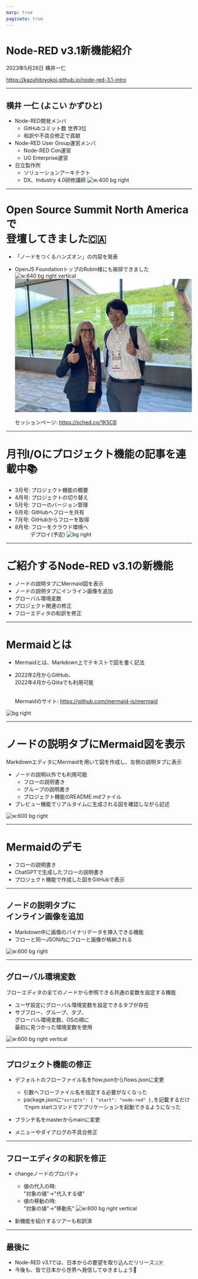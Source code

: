 ```yaml
---
marp: true
paginate: true
---
```

# Node-RED v3.1新機能紹介
2023年5月26日 横井一仁

https://kazuhitoyokoi.github.io/node-red-3.1-intro

---
## 横井 一仁 (よこい かずひと)
- Node-RED開発メンバ
  - GitHubコミット数 世界3位
  - 和訳や不具合修正で貢献
- Node-RED User Group運営メンバ
  - Node-RED Con運営
  - UG Enterprise運営
- 日立製作所
  - ソリューションアーキテクト
  - DX、Industry 4.0研修講師
![w:400 bg right](https://nodered.jp/images/yokoi.jpg)

---
# Open Source Summit North Americaで<br>登壇してきました🇨🇦
 - 「ノードをつくるハンズオン」の内容を発表
 - OpenJS FoundationトップのRobin様にも挨拶できました
![w:640 bg right vertical](https://pbs.twimg.com/media/Fv4TUloWAAIEmuw?format=jpg)
![bg right vertical](https://github.com/kazuhitoyokoi/node-red-3.1-intro/blob/main/robin.jpg?raw=true)

   セッションページ: https://sched.co/1K5CB

---
# 月刊I/Oにプロジェクト機能の記事を連載中📚
 - 3月号: プロジェクト機能の概要
 - 4月号: プロジェクトの切り替え
 - 5月号: フローのバージョン管理
 - 6月号: GitHubへフローを共有
 - 7月号: GitHubからフローを取得
 - 8月号: フローをクラウド環境へ<br>　　　デプロイ(予定)
![bg right](https://pbs.twimg.com/media/FplCZZnaUAcopKn?format=jpg&name=large)

---
# ご紹介するNode-RED v3.1の新機能
 - ノードの説明タブにMermaid図を表示
 - ノードの説明タブにインライン画像を追加
 - グローバル環境変数
 - プロジェクト関連の修正
 - フローエディタの和訳を修正

---
# Mermaidとは
- Mermaidとは、Markdown上でテキストで図を書く記法
- 2022年2月からGitHub、<br>2022年4月からQiitaでも利用可能<br><br>

  Mermaidのサイト: https://github.com/mermaid-js/mermaid

![bg right](https://raw.githubusercontent.com/mermaid-js/mermaid/develop/img/header.png)

---
# ノードの説明タブにMermaid図を表示
MarkdownエディタにMermaidを用いて図を作成し、左側の説明タブに表示
- ノードの説明以外でも利用可能
  - フローの説明書き
  - グループの説明書き
  - プロジェクト機能のREADME.mdファイル
- プレビュー機能でリアルタイムに生成される図を確認しながら記述

![w:600 bg right](https://user-images.githubusercontent.com/30289092/210740564-5c0df1e8-5a3b-46bb-b2a2-5b36bdbbcf18.png)

---
# Mermaidのデモ
 - フローの説明書き
 - ChatGPTで生成したフローの説明書き
 - プロジェクト機能で作成した図をGitHubで表示

---
## ノードの説明タブに<br>インライン画像を追加
- Markdown中に画像のバイナリデータを挿入できる機能
- フローと同一JSON内にフローと画像が格納される

![w:600 bg right](https://user-images.githubusercontent.com/30289092/210725017-0f55c9f3-1bef-438c-be53-ce0a3b158be6.gif)

---
## グローバル環境変数
フローエディタの全てのノードから参照できる共通の変数を設定する機能
 - ユーザ設定にグローバル環境変数を設定できるタブが存在
 - サブフロー、グループ、タブ、<br>グローバル環境変数、OSの順に<br>最初に見つかった環境変数を使用

![w:600 bg right vertical](https://user-images.githubusercontent.com/30289092/199946744-099b33aa-d150-4fc8-924f-4ffe9d498494.png)

---
## プロジェクト機能の修正
 - デフォルトのフローファイル名をflow.jsonからflows.jsonに変更
   - 引数へフローファイル名を指定する必要がなくなった
   - package.jsonに`"scripts": { "start": "node-red" },`を記載するだけでnpm startコマンドでアプリケーションを起動できるようになった

    
  
 - ブランチ名をmasterからmainに変更
 - メニューやダイアログの不具合修正

---
## フローエディタの和訳を修正
 - changeノードのプロパティ
   - 値の代入の時:<br>"対象の値"->"代入する値"
   - 値の移動の時:<br>"対象の値"->"移動先"
![w:600 bg right vertical](https://pbs.twimg.com/media/FgjmyhLaUAAZGoL?format=jpg&name=medium)

 - 新機能を紹介するツアーも和訳済

---
## 最後に
 - Node-RED v3.1では、日本からの要望を取り込んだリリース🇯🇵
 - 今後も、皆で日本から世界へ発信してゆきましょう💪
